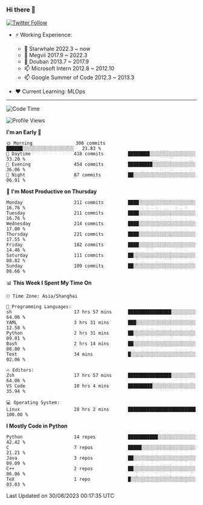 ### Hi there 👋

[![Twitter Follow](https://img.shields.io/twitter/follow/tianweidut?style=social)](https://twitter.com/tianweidut)

- ⚡ Working Experience:
  - 🔭 Starwhale 2022.3 ~ now
  - 🌱 Megvii 2017.9 ~ 2022.3
  - 🌱 Douban 2013.7 ~ 2017.9
  - 📫 Microsoft Intern 2012.8 ~ 2012.10
  - 📫 Google Summer of Code 2012.3 ~ 2013.3

- ❤️ Current Learning: MLOps

---
<!--START_SECTION:waka-->
![Code Time](http://img.shields.io/badge/Code%20Time-4%2C209%20hrs%2044%20mins-blue)

![Profile Views](http://img.shields.io/badge/Profile%20Views-0-blue)

**I'm an Early 🐤** 

```text
🌞 Morning                300 commits         ██████░░░░░░░░░░░░░░░░░░░   23.83 % 
🌆 Daytime                418 commits         ████████░░░░░░░░░░░░░░░░░   33.20 % 
🌃 Evening                454 commits         █████████░░░░░░░░░░░░░░░░   36.06 % 
🌙 Night                  87 commits          ██░░░░░░░░░░░░░░░░░░░░░░░   06.91 % 
```
📅 **I'm Most Productive on Thursday** 

```text
Monday                   211 commits         ████░░░░░░░░░░░░░░░░░░░░░   16.76 % 
Tuesday                  211 commits         ████░░░░░░░░░░░░░░░░░░░░░   16.76 % 
Wednesday                214 commits         ████░░░░░░░░░░░░░░░░░░░░░   17.00 % 
Thursday                 221 commits         ████░░░░░░░░░░░░░░░░░░░░░   17.55 % 
Friday                   182 commits         ████░░░░░░░░░░░░░░░░░░░░░   14.46 % 
Saturday                 111 commits         ██░░░░░░░░░░░░░░░░░░░░░░░   08.82 % 
Sunday                   109 commits         ██░░░░░░░░░░░░░░░░░░░░░░░   08.66 % 
```


📊 **This Week I Spent My Time On** 

```text
🕑︎ Time Zone: Asia/Shanghai

💬 Programming Languages: 
sh                       17 hrs 57 mins      ████████████████░░░░░░░░░   64.06 % 
YAML                     3 hrs 31 mins       ███░░░░░░░░░░░░░░░░░░░░░░   12.58 % 
Python                   2 hrs 31 mins       ██░░░░░░░░░░░░░░░░░░░░░░░   09.01 % 
Bash                     2 hrs 14 mins       ██░░░░░░░░░░░░░░░░░░░░░░░   08.00 % 
Text                     34 mins             █░░░░░░░░░░░░░░░░░░░░░░░░   02.06 % 

🔥 Editors: 
Zsh                      17 hrs 57 mins      ████████████████░░░░░░░░░   64.06 % 
VS Code                  10 hrs 4 mins       █████████░░░░░░░░░░░░░░░░   35.94 % 

💻 Operating System: 
Linux                    28 hrs 2 mins       █████████████████████████   100.00 % 
```

**I Mostly Code in Python** 

```text
Python                   14 repos            ███████████░░░░░░░░░░░░░░   42.42 % 
C                        7 repos             █████░░░░░░░░░░░░░░░░░░░░   21.21 % 
Java                     3 repos             ██░░░░░░░░░░░░░░░░░░░░░░░   09.09 % 
C++                      2 repos             ██░░░░░░░░░░░░░░░░░░░░░░░   06.06 % 
TeX                      1 repo              █░░░░░░░░░░░░░░░░░░░░░░░░   03.03 % 
```




 Last Updated on 30/06/2023 00:17:35 UTC
<!--END_SECTION:waka-->
